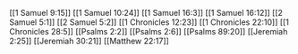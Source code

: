 [[1 Samuel 9:15]]
[[1 Samuel 10:24]]
[[1 Samuel 16:3]]
[[1 Samuel 16:12]]
[[2 Samuel 5:1]]
[[2 Samuel 5:2]]
[[1 Chronicles 12:23]]
[[1 Chronicles 22:10]]
[[1 Chronicles 28:5]]
[[Psalms 2:2]]
[[Psalms 2:6]]
[[Psalms 89:20]]
[[Jeremiah 2:25]]
[[Jeremiah 30:21]]
[[Matthew 22:17]]
